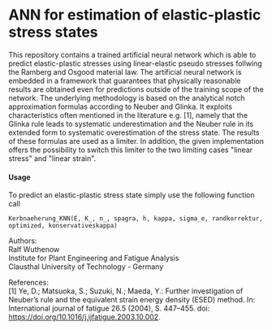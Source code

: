 # ANN for estimation of elastic-plastic stress states

This repository contains a trained artificial neural network which is able to predict elastic-plastic stresses using linear-elastic pseudo stresses follwing the Ramberg and Osgood material law.
The artificial neural network is embedded in a framework that guarantees that physically reasonable results are obtained even for predictions outside of the training scope of the network. 
The underlying methodology is based on the analytical notch approximation formulas according to Neuber and Glinka. It exploits characteristics often mentioned in the literature e.g. [1], namely that the Glinka rule leads to systematic underestimation and the Neuber rule in its extended form to systematic overestimation of the stress state. The results of these formulas are used as a limiter. In addition, the given implementation offers the possibility to switch this limiter to the two limiting cases "linear stress" and "linear strain".

#### Usage
To predict an elastic-plastic stress state simply use the following function call

```
Kerbnaeherung_KNN(E, K_, n_, spagra, h, kappa, sigma_e, randkorrektur, optimized, konservativeskappa)
```

Authors:  
Ralf Wuthenow  
Institute for Plant Engineering and Fatigue Analysis  
Clausthal University of Technology - Germany  

References:  
[1]   Ye, D.; Matsuoka, S.; Suzuki, N.; Maeda, Y.: Further investigation of Neuber’s rule and the equivalent strain energy density (ESED) method. In: International journal of fatigue 26.5 (2004), S. 447–455. doi: https://doi.org/10.1016/j.ijfatigue.2003.10.002.

